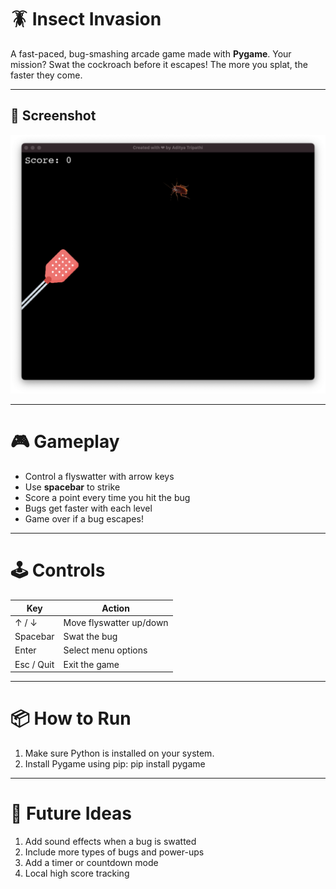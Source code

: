 # 🪳 Insect Invasion

A fast-paced, bug-smashing arcade game made with **Pygame**. Your mission? Swat the cockroach before it escapes! The more you splat, the faster they come.

---

## 📸 Screenshot

![Gameplay](assets/screenshot.png)

---

# 🎮 Gameplay

- Control a flyswatter with arrow keys
- Use **spacebar** to strike
- Score a point every time you hit the bug
- Bugs get faster with each level
- Game over if a bug escapes!

---

# 🕹️ Controls

| Key        | Action                  |
| ---------- | ----------------------- |
| ↑ / ↓      | Move flyswatter up/down |
| Spacebar   | Swat the bug            |
| Enter      | Select menu options     |
| Esc / Quit | Exit the game           |

---

# 📦 How to Run

1. Make sure Python is installed on your system.
2. Install Pygame using pip:
   pip install pygame

---

# 🧹 Future Ideas

1. Add sound effects when a bug is swatted
2. Include more types of bugs and power-ups
3. Add a timer or countdown mode
4. Local high score tracking
